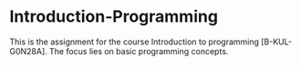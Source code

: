 # Introduction-Programming

This is the assignment for the course Introduction to programming [B-KUL-G0N28A]. The focus lies on basic programming concepts.
